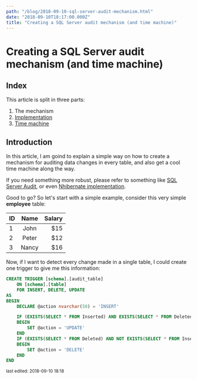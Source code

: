 ```yaml
---
path: "/blog/2018-09-10-sql-server-audit-mechanism.html"
date: "2018-09-10T18:17:00.000Z"
title: "Creating a SQL Server audit mechanism (and time machine)"
---
```

# Creating a SQL Server audit mechanism (and time machine)
## Index
This article is split in three parts:

1. The mechanism
2. [Implementation]()
3. [Time machine]()

## Introduction
In this article, I am goind to explain a simple way on how to create a mechanism for auditing data changes in every table, and also get a cool time machine along the way.

If you need something more robust, please refer to something like [SQL Server Audit](https://docs.microsoft.com/en-us/sql/2014/relational-databases/security/auditing/sql-server-audit-database-engine?view=sql-server-2017), or even [Nhibernate implementation](http://nhibernate.info/doc/howto/various/creating-an-audit-log-using-nhibernate-events).

Good to go? So let's start with a simple example, consider this very simple **employee** table:

| ID    | Name      | Salary  |
| ------|:---------:| -----:|
| 1     | John 		| $15 |
| 2		| Peter     |   $12 |
| 3 	| Nancy     |    $16 |


Now, if I want to detect every change made in a single table, I could create one trigger to give me this information:

```sql
CREATE TRIGGER [schema].[audit_table]
	ON [schema].[table]
	FOR INSERT, DELETE, UPDATE
AS
BEGIN
	DECLARE @action nvarchar(50) = 'INSERT'

	IF (EXISTS(SELECT * FROM Inserted) AND EXISTS(SELECT * FROM Deleted))
	BEGIN
		SET @action = 'UPDATE'
	END
	IF (EXISTS(SELECT * FROM Deleted) AND NOT EXISTS(SELECT * FROM Inserted))
	BEGIN
		SET @action = 'DELETE'
	END
END
```


<small>last edited: 2018-09-10 18:18</small>
